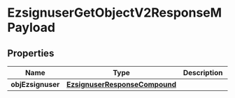 

# EzsignuserGetObjectV2ResponseMPayload

## Properties

Name | Type | Description | Notes
------------ | ------------- | ------------- | -------------
**objEzsignuser** | [**EzsignuserResponseCompound**](EzsignuserResponseCompound.md) |  | 





